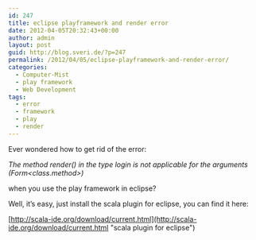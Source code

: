 ```yaml
---
id: 247
title: eclipse playframework and render error
date: 2012-04-05T20:32:43+00:00
author: admin
layout: post
guid: http://blog.sveri.de/?p=247
permalink: /2012/04/05/eclipse-playframework-and-render-error/
categories:
  - Computer-Mist
  - play framework
  - Web Development
tags:
  - error
  - framework
  - play
  - render
---
```

Ever wondered how to get rid of the error:
  
_The method render() in the type login is not applicable for the arguments (Form<class.method>)_
  
when you use the play framework in eclipse?

Well, it&#8217;s easy, just install the scala plugin for eclipse, you can find it here:
  
[http://scala-ide.org/download/current.html](http://scala-ide.org/download/current.html "scala plugin for eclipse")